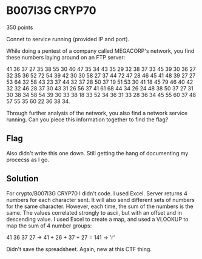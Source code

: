 # B007l3G CRYP70
350 points

Connet to service running (provided IP and port).

While doing a pentest of a company called MEGACORP's network, you find these numbers laying around on an FTP server: 

41 36 37 27 35 38 55 30 40 47 35 34 43 35 29 32 38 37 33 45 39 30 36 27 32 35 36 52 72 54 39 42 30 30 58 27 37 44 72 47 28 46 45 41 48 39 27 27 53 64 32 58 43 23 37 44 32 37 28 50 37 19 51 53 30 41 18 45 79 46 40 42 32 32 46 28 37 30 43 31 26 56 37 41 61 68 44 34 26 24 48 38 50 37 27 31 30 38 34 58 54 39 30 33 38 18 33 52 34 36 31 33 28 36 34 45 55 60 37 48 57 55 35 60 22 36 38 34.

Through further analysis of the network, you also find a network service running. Can you piece this information together to find the flag?

## Flag
Also didn't write this one down. Still getting the hang of documenting my procecss as I go.

## Solution
For crypto/B007l3G CRYP70 I didn't code. I used Excel. Server returns 4 numbers for each character sent. It will also send different sets of numbers for the same character. However, each time, the sum of the numbers is the same. The values correlated strongly to ascii, but with an offset and in descending value. I used Excel to create a map, and used a VLOOKUP to map the sum of 4 number groups:

41 36 37 27 -> 41 + 26  + 37 + 27 = 141 -> 'r'

Didn't save the spreadsheet. Again, new at this CTF thing.
